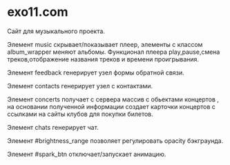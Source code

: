 # exo11.com
Сайт для музыкального проекта.

Элемент music скрывает/показывает плеер, элементы с классом album_wrapper меняют альбомы.
Функционал плеера play,pause,смена треков,отображение названия треков и времени проигрывания.

Элемент feedback генерирует узел формы обратной связи.

Элемент contacts генерирует узел с контактами.

Элемент concerts получает с сервера массив с обьектами концертов , на основании полученной информации 
создает карточки концертов с ссылками на сайты клубов для покупки билетов.

Элемент chats генерирует чат.

Элемент #brightness_range позволяет регулировать opacity бэкграунда.

Элемент #spark_btn отключает/запускает анимацию.

